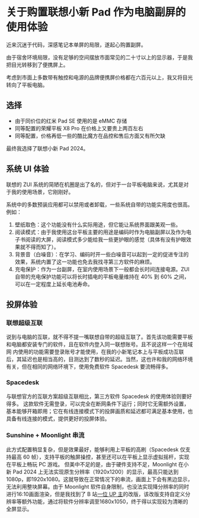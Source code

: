 # 关于购置联想小新 Pad 作为电脑副屏的使用体验

近来沉迷于代码，深感笔记本单屏的局限，遂起心购置副屏。

由于宿舍环境局限，没有足够的空间摆放市面常见的二十寸以上的显示器，于是我把目光转移到了便携屏上。

考虑到市面上多数带有触控和电源的品牌便携屏价格都在六百元以上，我又将目光转向了平板电脑。

## 选择

- 由于同价位的红米 Pad SE 使用的是 eMMC 存储
- 同等配置的荣耀平板 X8 Pro 在价格上又要贵上两百左右
- 同等配置，价格再低一些的酷比魔方在品控和售后方面又有所欠缺

最终我选择了联想小新 Pad 2024。

## 系统 UI 体验

联想的 ZUI 系统的简陋在机圈是出了名的，但对于一台平板电脑来说，尤其是对于我的使用场景，它刚刚好。

系统中的多数预装应用都可以禁用或者卸载，一些系统自带的功能实用度也很高。例如：

1. 壁纸取色：这个功能没有什么实际用途，但它能让系统界面跟美观一些。
2. 阅读模式：由于我使用这台平板主要的用途是编码时作为电脑副屏以及作为电子书阅读的大屏，阅读模式多少能给我一些更护眼的感觉（具体有没有护眼效果就不得而知了）。
3. 背景音（白噪音）：在学习、编码时开一些白噪音可以起到一定的促进专注的效果，系统内置了这一功能也免去我找寻第三方软件的麻烦。
4. 充电保护：作为一台副屏，在室内使用场景下一般都会长时间连接电源。ZUI 自带的充电保护功能可以将长时插电的平板电量维持在 40% 到 60% 之间，可以在一定程度上延长电池寿命。

## 投屏体验

### 联想超级互联

说到与电脑的互联，就不得不提一嘴联想自带的超级互联了。首先该功能需要平板和电脑都安装专门的软件，且在软件内登入同一联想账号。且不说这样一个在局域网 内使用的功能需要登录账号才能使用，在我的小新笔记本上与平板成功互联后，其延迟也是相当高的，目测达到了数秒的延迟。当然，这也许和我的网络环境有关，但在相同的网络环境下，使用免费软件 Spacedesk 要流畅得多。

### Spacedesk

与联想官方的互联方案超级互联相比，第三方软件 Spacedesk 的使用体验则要好得多。
这款软件无需登录，可以完全在断网条件下运行；同时它无需额外设置，基本能够开箱即用；它在有线连接模式下的投屏画质和延迟都可满足基本使用，也具备有线连接的模式，提供更好的投屏体验。

### Sunshine + Moonlight 串流

此方式配置稍显复杂，但是效果最好，能够利用上平板的高刷（Spacedesk 仅支持最高 60 帧），支持平板的触屏操控，甚至还可以在平板上显示虚拟摇杆，实现在平板上畅玩 PC 游戏。
但美中不足的是，由于硬件支持不足，Moonlight 在小新 Pad 2024 上无法实现原生分辨率（1920x1200）的显示，最高只能达到1080p，即1920x1080。这就导致在正常情况下的串流，画面上下会有黑边显示，无法利用整块屏幕。由于 Moonlight 软件自身限制，也没法实现降分辨率的同时进行16:10画面渲染，但是我找到了 B 站[一位 UP 主](https://space.bilibili.com/16893379)的改版，该改版支持自定义分辨率等额外功能，通过将软件分辨率调至1680x1050，终于得以实现较为清晰的全屏显示。
